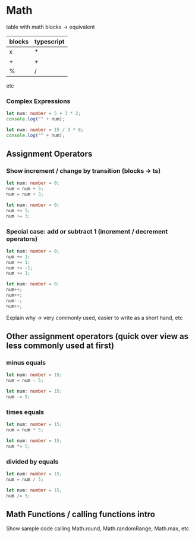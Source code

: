 # Math

table with math blocks -> equivalent

| blocks | typescript |
| -- | -- |
| x  |  * |
| +  |  + | 
| %  |  / | 

etc

### Complex Expressions

```typescript
let num: number = 5 + 3 * 2;
console.log("" + num);
```

```typescript
let num: number = 15 / 3 * 8;
console.log("" + num);
```

## Assignment Operators

### Show increment / change by transition (blocks -> ts)

```typescript
let num: number = 0;
num = num + 5;
num = num + 3;
```

```typescript
let num: number = 0;
num += 5;
num += 3;
```

### Special case: add or subtract 1 (increment / decrement operators)

```typescript
let num: number = 0;
num += 1;
num += 1;
num += -1;
num += 1;
```

```typescript
let num: number = 0;
num++;
num++;
num--;
num++;
```

Explain why -> very commonly used, easier to write as a short hand, etc

## Other assignment operators (quick over view as less commonly used at first)

### minus equals

```typescript
let num: number = 15;
num = num - 5;
```

```typescript
let num: number = 15;
num -= 5;
```

### times equals

```typescript
let num: number = 15;
num = num * 5;
```

```typescript
let num: number = 15;
num *= 5;
```

### divided by equals

```typescript
let num: number = 15;
num = num / 5;
```

```typescript
let num: number = 15;
num /= 5;
```

## Math Functions / calling functions intro

Show sample code calling Math.round, Math.randomRange, Math.max, etc
